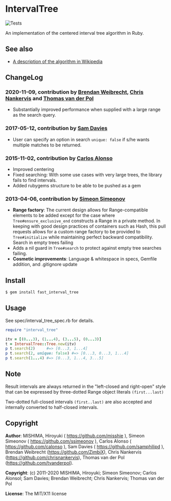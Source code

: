 # IntervalTree

![Tests](https://github.com/greensync/interval-tree/actions/workflows/.github/workflows/ruby.yml/badge.svg)

An implementation of the centered interval tree algorithm in Ruby.

## See also

* [A description of the algorithm in Wikipedia](http://en.wikipedia.org/wiki/Interval_tree)

## ChangeLog

### 2020-11-09, contribution by [Brendan Weibrecht](https://github.com/ZimbiX), [Chris Nankervis](https://github.com/chrisnankervis) and [Thomas van der Pol](https://github.com/tvanderpol)

* Substantially improved performance when supplied with a large range as the search query.

### 2017-05-12, contribution by [Sam Davies](https://github.com/samphilipd)

* User can specify an option in search `unique: false` if s/he wants multiple matches to be returned.

### 2015-11-02, contribution by [Carlos Alonso](https://github.com/calonso)

* Improved centering
* Fixed searching: With some use cases with very large trees, the library fails to find intervals.
* Added rubygems structure to be able to be pushed as a gem

### 2013-04-06, contribution by [Simeon Simeonov](https://github.com/ssimeonov)

* **Range factory**: The current design allows for Range-compatible elements to be added except for the case where `Tree#ensure_exclusive_end` constructs a Range in a private method. In keeping with good design practices of containers such as Hash, this pull requests allows for a custom range factory to be provided to `Tree#initialize` while maintaining perfect backward compatibility.
Search in empty trees failing
* Adds a nil guard in `Tree#search` to protect against empty tree searches failing.
* **Cosmetic improvements**: Language & whitespace in specs, Gemfile addition, and .gitignore update

## Install

```bash
$ gem install fast_interval_tree
```

## Usage

See spec/interval_tree_spec.rb for details.

```ruby
require "interval_tree"

itv = [(0...3), (1...4), (3...5), (0...3)]
t = IntervalTree::Tree.new(itv)
p t.search(2)     #=> [0...3, 1...4]
p t.search(2, unique: false) #=> [0...3, 0...3, 1...4]
p t.search(1...4) #=> [0...3, 1...4, 3...5]
```

## Note

Result intervals are always returned
in the "left-closed and right-open" style that can be expressed
by three-dotted Range object literals `(first...last)`

Two-dotted full-closed intervals `(first..last)` are also accepted and internally
converted to half-closed intervals.

## Copyright

**Author**: MISHIMA, Hiroyuki ( https://github.com/misshie ),  Simeon Simeonov ( https://github.com/ssimeonov ), Carlos Alonso ( https://github.com/calonso ), Sam Davies ( https://github.com/samphilipd ), Brendan Weibrecht (https://github.com/ZimbiX), Chris Nankervis (https://github.com/chrisnankervis), Thomas van der Pol (https://github.com/tvanderpol).

**Copyright**: (c) 2011-2020 MISHIMA, Hiroyuki; Simeon Simeonov; Carlos Alonsol; Sam Davies; Brendan Weibrecht; Chris Nankervis; Thomas van der Pol

**License**: The MIT/X11 license
